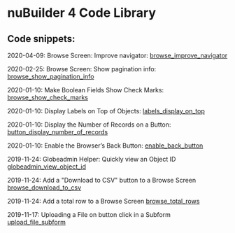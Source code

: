 # nuBuilder 4 Code Library

## Code snippets:

2020-04-09: Browse Screen: Improve navigator: [browse_improve_navigator](browse_improve_navigator)

2020-02-25: Browse Screen: Show pagination info: [browse_show_pagination_info](browse_show_pagination_info)

2020-01-10: Make Boolean Fields Show Check Marks: [browse_show_check_marks](browse_show_check_marks)

2020-01-10: Display Labels on Top of Objects: [labels_display_on_top](labels_display_on_top)

2020-01-10: Display the Number of Records on a Button: [button_display_number_of_records](button_display_number_of_records)

2020-01-10: Enable the Browser’s Back Button: [enable_back_button](enable_back_button)

2019-11-24: Globeadmin Helper: Quickly view an Object ID [globeadmin_view_object_id](globeadmin_view_object_id)

2019-11-24: Add a "Download to CSV" button to a Browse Screen [browse_download_to_csv](browse_download_to_csv)

2019-11-24: Add a total row to a Browse Screen [browse_total_rows](https://github.com/smalos/nubuilder-code-snippets/tree/master/browse_total_rows)

2019-11-17: Uploading a File on button click in a Subform [upload_file_subform](https://github.com/smalos/nubuilder-code-snippets/tree/master/upload_file_subform)


